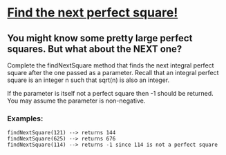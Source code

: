 # [Find the next perfect square!](https://www.codewars.com/kata/56269eb78ad2e4ced1000013) #

## You might know some pretty large perfect squares. But what about the NEXT one? ##

Complete the findNextSquare method that finds the next integral perfect square after the one passed as a parameter. Recall that an integral perfect square is an integer n such that sqrt(n) is also an integer.

If the parameter is itself not a perfect square then -1 should be returned. You may assume the parameter is non-negative.

### Examples: ###

    findNextSquare(121) --> returns 144
    findNextSquare(625) --> returns 676
    findNextSquare(114) --> returns -1 since 114 is not a perfect square
